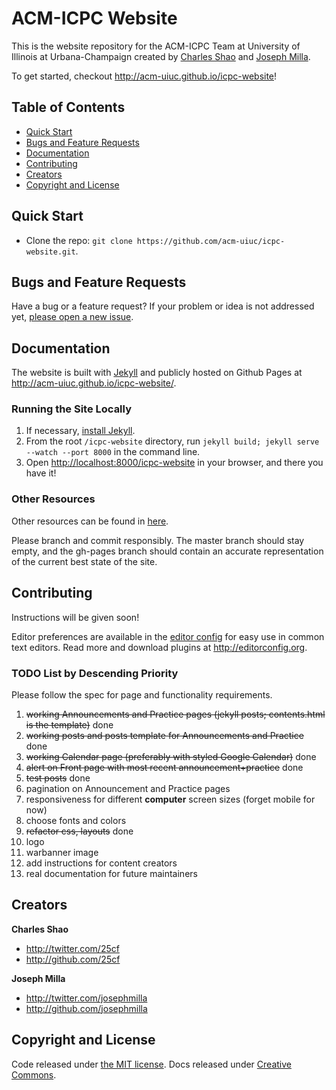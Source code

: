 # ACM-ICPC Website
This is the website repository for the ACM-ICPC Team at University of Illinois at Urbana-Champaign created by [Charles Shao](http://web.engr.illinois.edu/~cshao4) and [Joseph Milla](http://www.josephmilla.com).

To get started, checkout <http://acm-uiuc.github.io/icpc-website>!

## Table of Contents
- [Quick Start](#quick-start)
- [Bugs and Feature Requests](#bugs-and-feature-requests)
- [Documentation](#documentation)
- [Contributing](#contributing)
- [Creators](#creators)
- [Copyright and License](#copyright-and-license)

## Quick Start
- Clone the repo: `git clone https://github.com/acm-uiuc/icpc-website.git`.

## Bugs and Feature Requests
Have a bug or a feature request? If your problem or idea is not addressed yet, [please open a new issue](https://github.com/acm-uiuc/icpc-website/issues/new).

## Documentation
The website is built with [Jekyll](http://jekyllrb.com) and publicly hosted on Github Pages at <http://acm-uiuc.github.io/icpc-website/>.

### Running the Site Locally
1. If necessary, [install Jekyll](http://jekyllrb.com/docs/installation).
1. From the root `/icpc-website` directory, run `jekyll build; jekyll serve --watch --port 8000` in the command line.
1. Open <http://localhost:8000/icpc-website> in your browser, and there you have it!

### Other Resources
Other resources can be found in [here](https://docs.google.com/presentation/d/1S6Cn7opfmwvdXv_hj0epf-f2VVPMVOSjQPr48xtk6Oc/edit#slide=id.g334dc67db_00).

Please branch and commit responsibly. The master branch should stay empty, and the gh-pages branch should contain an accurate representation of the current best state of the site.

## Contributing
Instructions will be given soon!

Editor preferences are available in the [editor config](#) for easy use in common text editors. Read more and download plugins at <http://editorconfig.org>.

### TODO List by Descending Priority
Please follow the spec for page and functionality requirements.

1. ~~working Announcements and Practice pages (jekyll posts; contents.html is the template)~~ done
1. ~~working posts and posts template for Announcements and Practice~~ done
1. ~~working Calendar page (preferably with styled Google Calendar)~~ done
1. ~~alert on Front page with most recent announcement+practice~~ done
1. ~~test posts~~ done
1. pagination on Announcement and Practice pages
1. responsiveness for different **computer** screen sizes (forget mobile for now)
1. choose fonts and colors
1. ~~refactor css, layouts~~ done
1. logo
1. warbanner image
1. add instructions for content creators
1. real documentation for future maintainers

## Creators
**Charles Shao**

- <http://twitter.com/25cf>
- <http://github.com/25cf>

**Joseph Milla**

- <http://twitter.com/josephmilla>
- <http://github.com/josephmilla>

## Copyright and License
Code released under [the MIT license](LICENSE). Docs released under [Creative Commons](docs/LICENSE).
